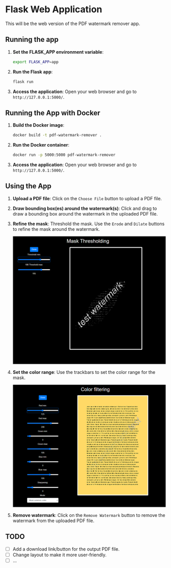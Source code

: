 # Flask Web Application

This will be the web version of the PDF watermark remover app.


## Running the app

1. **Set the FLASK_APP environment variable**:
    ```sh
    export FLASK_APP=app
    ```

2. **Run the Flask app**:
    ```sh
    flask run
    ```

3. **Access the application**:
    Open your web browser and go to `http://127.0.0.1:5000/`.


## Running the App with Docker

1. **Build the Docker image**:
    ```sh
    docker build -t pdf-watermark-remover .
    ```

2. **Run the Docker container**:
    ```sh
    docker run -p 5000:5000 pdf-watermark-remover
    ```

3. **Access the application**:
    Open your web browser and go to `http://127.0.0.1:5000/`.


## Using the App

1. **Upload a PDF file**:
    Click on the `Choose File` button to upload a PDF file.

2. **Draw bounding box(es) around the watermark(s)**:
    Click and drag to draw a bounding box around the watermark in the uploaded PDF file.
3. **Refine the mask**:
   Threshold the mask.
   Use the `Erode` and `Dilate` buttons to refine the mask around the watermark.
    <p align="center">
       <img src="https://github.com/banatibalazs/pdf-watermark-remover/blob/main/web/assets/thresholding.png" alt="draw mask gif">
    </p>


4. **Set the color range**:
   Use the trackbars to set the color range for the mask.
    <p align="center">
       <img src="https://github.com/banatibalazs/pdf-watermark-remover/blob/main/web/assets/color_adjusting.png" alt="draw mask gif">
    </p>
5. **Remove watermark**:
    Click on the `Remove Watermark` button to remove the watermark from the uploaded PDF file.


## TODO

- [ ] Add a download link/button for the output PDF file.
- [ ] Change layout to make it more user-friendly.
- [ ] ...

